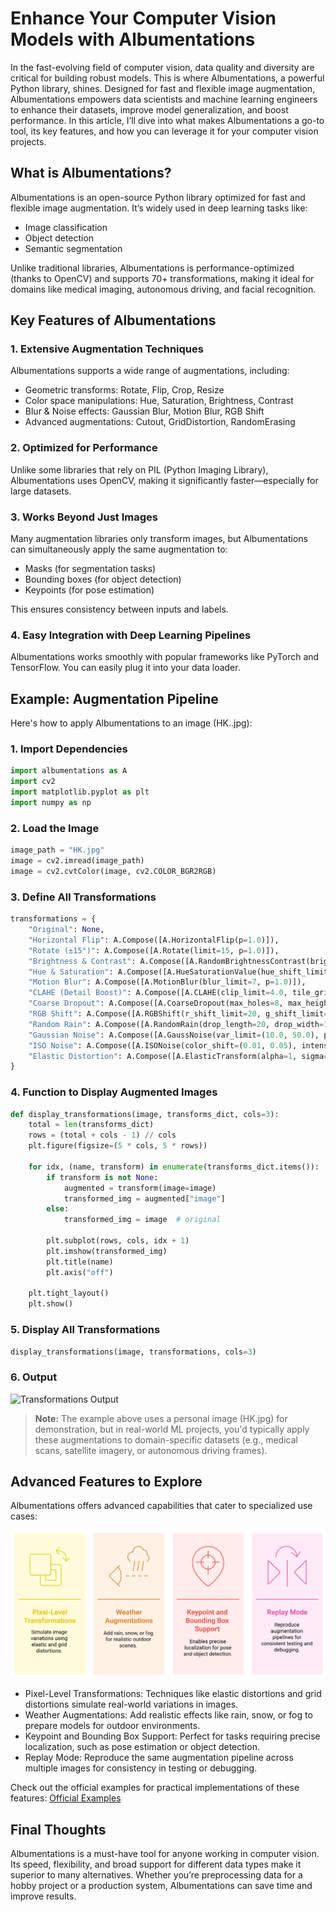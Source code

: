 # Enhance Your Computer Vision Models with Albumentations

In the fast-evolving field of computer vision, data quality and diversity are critical for building robust models. This is where Albumentations, a powerful Python library, shines. Designed for fast and flexible image augmentation, Albumentations empowers data scientists and machine learning engineers to enhance their datasets, improve model generalization, and boost performance.
In this article, I’ll dive into what makes Albumentations a go-to tool, its key features, and how you can leverage it for your computer vision projects.

## What is Albumentations?

Albumentations is an open-source Python library optimized for fast and flexible image augmentation. It’s widely used in deep learning tasks like:
- Image classification
- Object detection
- Semantic segmentation

Unlike traditional libraries, Albumentations is performance-optimized (thanks to OpenCV) and supports 70+ transformations, making it ideal for domains like medical imaging, autonomous driving, and facial recognition.

## Key Features of Albumentations

### 1. Extensive Augmentation Techniques

Albumentations supports a wide range of augmentations, including:
- Geometric transforms: Rotate, Flip, Crop, Resize
- Color space manipulations: Hue, Saturation, Brightness, Contrast
- Blur & Noise effects: Gaussian Blur, Motion Blur, RGB Shift
- Advanced augmentations: Cutout, GridDistortion, RandomErasing

### 2. Optimized for Performance

Unlike some libraries that rely on PIL (Python Imaging Library), Albumentations uses OpenCV, making it significantly faster—especially for large datasets.

### 3. Works Beyond Just Images

Many augmentation libraries only transform images, but Albumentations can simultaneously apply the same augmentation to:
- Masks (for segmentation tasks)
- Bounding boxes (for object detection)
- Keypoints (for pose estimation)

This ensures consistency between inputs and labels.

### 4. Easy Integration with Deep Learning Pipelines

Albumentations works smoothly with popular frameworks like PyTorch and TensorFlow. You can easily plug it into your data loader.

## Example: Augmentation Pipeline

Here's how to apply Albumentations to an image (HK..jpg):

### 1. Import Dependencies

```python
import albumentations as A
import cv2
import matplotlib.pyplot as plt
import numpy as np
```

### 2. Load the Image

```python
image_path = "HK.jpg"
image = cv2.imread(image_path)
image = cv2.cvtColor(image, cv2.COLOR_BGR2RGB)
```

### 3. Define All Transformations

```python
transformations = {
    "Original": None,
    "Horizontal Flip": A.Compose([A.HorizontalFlip(p=1.0)]),
    "Rotate (±15°)": A.Compose([A.Rotate(limit=15, p=1.0)]),
    "Brightness & Contrast": A.Compose([A.RandomBrightnessContrast(brightness_limit=0.2, contrast_limit=0.2, p=1.0)]),
    "Hue & Saturation": A.Compose([A.HueSaturationValue(hue_shift_limit=20, sat_shift_limit=30, val_shift_limit=20, p=1.0)]),
    "Motion Blur": A.Compose([A.MotionBlur(blur_limit=7, p=1.0)]),
    "CLAHE (Detail Boost)": A.Compose([A.CLAHE(clip_limit=4.0, tile_grid_size=(8, 8), p=1.0)]),
    "Coarse Dropout": A.Compose([A.CoarseDropout(max_holes=8, max_height=16, max_width=16, p=1.0)]),
    "RGB Shift": A.Compose([A.RGBShift(r_shift_limit=20, g_shift_limit=15, b_shift_limit=15, p=1.0)]),
    "Random Rain": A.Compose([A.RandomRain(drop_length=20, drop_width=1, blur_value=2, brightness_coefficient=0.9, p=1.0)]),
    "Gaussian Noise": A.Compose([A.GaussNoise(var_limit=(10.0, 50.0), p=1.0)]),
    "ISO Noise": A.Compose([A.ISONoise(color_shift=(0.01, 0.05), intensity=(0.1, 0.5), p=1.0)]),
    "Elastic Distortion": A.Compose([A.ElasticTransform(alpha=1, sigma=50, alpha_affine=50, p=1.0)])
}
```

### 4. Function to Display Augmented Images

```python
def display_transformations(image, transforms_dict, cols=3):
    total = len(transforms_dict)
    rows = (total + cols - 1) // cols
    plt.figure(figsize=(5 * cols, 5 * rows))

    for idx, (name, transform) in enumerate(transforms_dict.items()):
        if transform is not None:
            augmented = transform(image=image)
            transformed_img = augmented["image"]
        else:
            transformed_img = image  # original

        plt.subplot(rows, cols, idx + 1)
        plt.imshow(transformed_img)
        plt.title(name)
        plt.axis("off")

    plt.tight_layout()
    plt.show()
```

### 5. Display All Transformations

```python
display_transformations(image, transformations, cols=3)
```

### 6. Output

![Transformations Output](./Transformations_Output.png)

> **Note:** The example above uses a personal image (HK.jpg) for demonstration, but in real-world ML projects, you'd typically apply these augmentations to domain-specific datasets (e.g., medical scans, satellite imagery, or autonomous driving frames).

## Advanced Features to Explore

Albumentations offers advanced capabilities that cater to specialized use cases:

![Advanced_Features](./Advanced_Features.png)

- Pixel-Level Transformations: Techniques like elastic distortions and grid distortions simulate real-world variations in images.
- Weather Augmentations: Add realistic effects like rain, snow, or fog to prepare models for outdoor environments.
- Keypoint and Bounding Box Support: Perfect for tasks requiring precise localization, such as pose estimation or object detection.
- Replay Mode: Reproduce the same augmentation pipeline across multiple images for consistency in testing or debugging.

Check out the official examples for practical implementations of these features: [Official Examples](https://github.com/albumentations-team/albumentations_examples)

## Final Thoughts

Albumentations is a must-have tool for anyone working in computer vision. Its speed, flexibility, and broad support for different data types make it superior to many alternatives. Whether you’re preprocessing data for a hobby project or a production system, Albumentations can save time and improve results.
